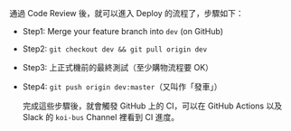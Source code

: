 通過 Code Review 後，就可以進入 Deploy 的流程了，步驟如下：

- Step1: Merge your feature branch into `dev` (on GitHub)

- Step2: `git checkout dev && git pull origin dev`

- Step3: 上正式機前的最終測試（至少購物流程要 OK）

- Step4: `git push origin dev:master`（又叫作「發車」）

    完成這些步驟後，就會觸發 GitHub 上的 CI，可以在 GitHub Actions 以及 Slack 的 `koi-bus` Channel 裡看到 CI 進度。